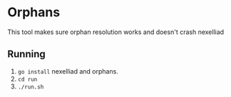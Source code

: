 # Orphans
This tool makes sure orphan resolution works and doesn't crash nexelliad

## Running
 1. `go install` nexelliad and orphans.
 2. `cd run`
 3. `./run.sh`


